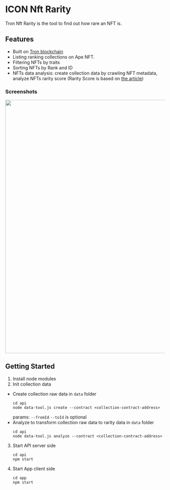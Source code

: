 # ICON Nft Rarity
Tron Nft Rarity is the tool to find out how rare an NFT is. 

## Features
- Built on [Tron blockchain](https://trondao.org)
- Listing ranking collections on Ape NFT. 
- Filtering NFTs by traits
- Sorting NFTs by Rank and ID
- NFTs data analysis: create collection data by crawling NFT metadata, analyze NFTs rarity score (Rarity Score is based on [the article](https://raritytools.medium.com/ranking-rarity-understanding-rarity-calculation-methods-86ceaeb9b98c))



### Screenshots

<img src="https://user-images.githubusercontent.com/44108463/150624586-365b637c-7a11-4c26-b5d2-9009f39e2212.png" width="800"/>




## Getting Started
1. Install node modules
2. Init collection data
- Create collection raw data in `data` folder
    ```
    cd api
    node data-tool.js create --contract <collection-contract-address>
    ```
    params: `--fromId` `--toId` is optional
- Analyze to transform collection raw data to rarity data in `data` folder
    ```
    cd api
    node data-tool.js analyze --contract <collection-contract-address>
    ```
3. Start API server side 
    ```
    cd api
    npm start
    ```

4. Start App client side
    ```
    cd app
    npm start
    ```
    




